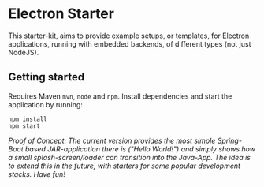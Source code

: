 # Electron Starter #

This starter-kit, aims to provide example setups, or templates, for
[Electron](https://github.com/atom/electron) applications, running with
embedded backends, of different types (not just NodeJS).

## Getting started ##

Requires Maven `mvn`, `node` and `npm`. Install dependencies and start the
application by running:

```
npm install
npm start
```

_Proof of Concept: The current version provides the most simple Spring-Boot
                   based JAR-application there is ("Hello World!") and simply
                   shows how a small splash-screen/loader can transition into
                   the Java-App. The idea is to extend this in the future, with
                   starters for some popular development stacks. Have fun!_
